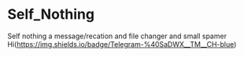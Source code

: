 # Self_Nothing
Self nothing a message/recation and file changer and small spamer
Hi(https://img.shields.io/badge/Telegram-%40SaDWX__TM__CH-blue)
